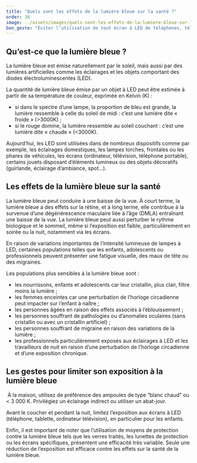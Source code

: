 ```yaml
---
title: "Quels sont les effets de la lumière bleue sur la santé ?"
order: 38
image: ../assets/images/quels-sont-les-effets-de-la-lumiere-bleue-sur-la-sante.jpg
bon_geste: "Éviter l’utilisation de tout écran à LED de téléphones, télévision, tablette, ordinateur avant le coucher et pendant la nuit."
---
```


## ­Qu’est-ce que la lumière bleue ?

La lumière bleue est émise naturellement par le soleil, mais aussi par des lumières artificielles comme les éclairages et les objets comportant des diodes électroluminescentes (LED). 

La quantité de lumière bleue émise par un objet à LED peut être estimée à partir de sa température de couleur, exprimée en Kelvin (K) : 
- si dans le spectre d’une lampe, la proportion de bleu est grande, la lumière ressemble à celle du soleil de midi : c’est une lumière dite « froide » (>3000K) ;
- si le rouge domine, la lumière ressemble au soleil couchant : c’est une lumière dite « chaude » (<3000K).

Aujourd’hui, les LED sont utilisées dans de nombreux dispositifs comme par exemple, les éclairages domestiques, les lampes torches, frontales ou les phares de véhicules, les écrans (ordinateur, télévision, téléphone portable), certains jouets disposant d’éléments lumineux ou des objets décoratifs (guirlande, éclairage d’ambiance, spot…).

## ­Les effets de la lumière bleue sur la santé

La lumière bleue peut conduire à une baisse de la vue. À court terme, la lumière bleue a des effets sur la rétine, et à long terme, elle contribue à la survenue d’une dégénérescence maculaire liée à l’âge (DMLA) entraînant une baisse de la vue.
La lumière bleue peut aussi perturber le rythme biologique et le sommeil, même si l’exposition est faible, particulièrement en soirée ou la nuit, notamment via les écrans.

En raison de variations importantes de l’intensité lumineuse de lampes à LED, certaines populations telles que les enfants, adolescents ou professionnels peuvent présenter une fatigue visuelle, des maux de tête ou des migraines.

Les populations plus sensibles à la lumière bleue sont : 
- les nourrissons, enfants et adolescents car leur cristallin, plus clair, filtre moins la lumière ;
- les femmes enceintes car une perturbation de l’horloge circadienne peut impacter sur l’enfant à naître ;
- les personnes âgées en raison des effets associés à l’éblouissement ;
- les personnes souffrant de pathologies ou d’anomalies oculaires (sans cristallin ou avec un cristallin artificiel) ;
- les personnes souffrant de migraine en raison des variations de la lumière ;
- les professionnels particulièrement exposés aux éclairages à LED et les travailleurs de nuit en raison d’une perturbation de l’horloge circadienne et d’une exposition chronique.
­	
## Les gestes pour limiter son exposition à la lumière bleue
­
À la maison, utilisez de préférence des ampoules de type “blanc chaud” ou < 3 000 K. Privilégiez un éclairage indirect ou utiliser un abat-jour.
 
Avant le coucher et pendant la nuit, limitez l’exposition aux écrans à LED (téléphone, tablette, ordinateur télévision), en particulier pour les enfants.

Enfin, il est important de noter que l’utilisation de moyens de protection contre la lumière bleue tels que les verres traités, les lunettes de protection ou les écrans spécifiques, présentent une efficacité très variable. Seule une réduction de l’exposition est efficace contre les effets sur la santé de la lumière bleue.
